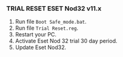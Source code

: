 ### TRIAL RESET ESET Nod32 v11.x

1. Run file `Boot Safe_mode.bat`.
2. Run file `Trial Reset.reg`.
3. Restart your PC.
4. Activate Eset Nod 32 trial 30 day period.
5. Update Eset Nod32.
